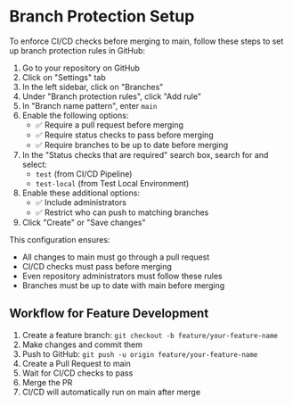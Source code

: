 # Branch Protection Setup

To enforce CI/CD checks before merging to main, follow these steps to set up branch protection rules in GitHub:

1. Go to your repository on GitHub
2. Click on "Settings" tab
3. In the left sidebar, click on "Branches"
4. Under "Branch protection rules", click "Add rule"
5. In "Branch name pattern", enter `main`
6. Enable the following options:
   - ✅ Require a pull request before merging
   - ✅ Require status checks to pass before merging
   - ✅ Require branches to be up to date before merging
7. In the "Status checks that are required" search box, search for and select:
   - `test` (from CI/CD Pipeline)
   - `test-local` (from Test Local Environment)
8. Enable these additional options:
   - ✅ Include administrators
   - ✅ Restrict who can push to matching branches
9. Click "Create" or "Save changes"

This configuration ensures:
- All changes to main must go through a pull request
- CI/CD checks must pass before merging
- Even repository administrators must follow these rules
- Branches must be up to date with main before merging

## Workflow for Feature Development

1. Create a feature branch: `git checkout -b feature/your-feature-name`
2. Make changes and commit them
3. Push to GitHub: `git push -u origin feature/your-feature-name`
4. Create a Pull Request to main
5. Wait for CI/CD checks to pass
6. Merge the PR
7. CI/CD will automatically run on main after merge
